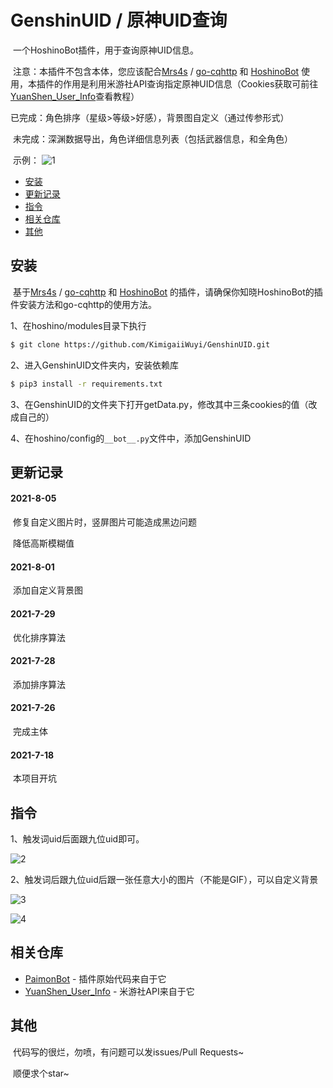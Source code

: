 # GenshinUID / 原神UID查询

​	一个HoshinoBot插件，用于查询原神UID信息。

​	注意：本插件不包含本体，您应该配合[Mrs4s](https://github.com/Mrs4s) / [go-cqhttp](https://github.com/Mrs4s/go-cqhttp) 和 [HoshinoBot](https://github.com/Ice-Cirno/HoshinoBot) 使用，本插件的作用是利用米游社API查询指定原神UID信息（Cookies获取可前往[YuanShen_User_Info](https://github.com/Womsxd/YuanShen_User_Info)查看教程）

​	已完成：角色排序（星级>等级>好感），背景图自定义（通过传参形式）

​	未完成：深渊数据导出，角色详细信息列表（包括武器信息，和全角色）

​	示例：	![1](https://raw.githubusercontent.com/KimigaiiWuyi/GenshinUID/main/readme/1.PNG)

- [安装](#安装)
- [更新记录](#更新记录)
- [指令](#指令)
- [相关仓库](#相关仓库)
- [其他](#其他)

## 安装

​	基于[Mrs4s](https://github.com/Mrs4s) / [go-cqhttp](https://github.com/Mrs4s/go-cqhttp) 和 [HoshinoBot](https://github.com/Ice-Cirno/HoshinoBot) 的插件，请确保你知晓HoshinoBot的插件安装方法和go-cqhttp的使用方法。

1、在hoshino/modules目录下执行

```sh
$ git clone https://github.com/KimigaiiWuyi/GenshinUID.git
```

2、进入GenshinUID文件夹内，安装依赖库

```sh
$ pip3 install -r requirements.txt
```

3、在GenshinUID的文件夹下打开getData.py，修改其中三条cookies的值（改成自己的）

4、在hoshino/config的`__bot__.py`文件中，添加GenshinUID

## 更新记录

#### 2021-8-05

​	修复自定义图片时，竖屏图片可能造成黑边问题

​	降低高斯模糊值

#### 2021-8-01

​	添加自定义背景图

#### 2021-7-29

​	优化排序算法

#### 2021-7-28

​	添加排序算法

#### 2021-7-26

​	完成主体

#### 2021-7-18

​	本项目开坑

## 指令

1、触发词uid后面跟九位uid即可。

![2](https://raw.githubusercontent.com/KimigaiiWuyi/GenshinUID/main/readme/2.png)

2、触发词后跟九位uid后跟一张任意大小的图片（不能是GIF），可以自定义背景

![3](https://raw.githubusercontent.com/KimigaiiWuyi/GenshinUID/main/readme/3.png)

![4](https://raw.githubusercontent.com/KimigaiiWuyi/GenshinUID/main/readme/4.png)

## 相关仓库

- [PaimonBot](https://github.com/XiaoMiku01/PaimonBot) - 插件原始代码来自于它
- [YuanShen_User_Info](https://github.com/Womsxd/YuanShen_User_Info) - 米游社API来自于它

## 其他

​	代码写的很烂，勿喷，有问题可以发issues/Pull Requests~

​	顺便求个star~
